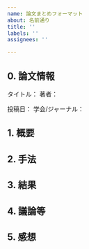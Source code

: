 ```yaml
---
name: 論文まとめフォーマット
about: 名前通り
title: ''
labels: ''
assignees: ''

---
```


## 0. 論文情報
タイトル：
著者：

投稿日：
学会/ジャーナル：

## 1. 概要

## 2. 手法

## 3. 結果

## 4. 議論等

## 5. 感想
